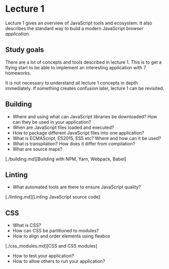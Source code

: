 # Lecture 1

Lecture 1 gives an overview of JavaScript tools and ecosystem. It also
describes the standard way to build a modern JavaScript *browser application*.

## Study goals

There are a lot of concepts and tools described in lecture 1. This is to get a
flying start to be able to implement an interesting application with 7
homeworks.

It is not necessary to understand all lecture 1 concepts in depth immediately.
If something creates confusion later, lecture 1 can be revisited.

## Building
* Where and using what can JavaScript libraries be downloaded? How can they be used in your application?
* When are JavaScript files loaded and executed?
* How to package different JavaScript files into one application?
* What is ECMAScript, ES2015, ES5 etc? Where and how can it be used?
* What is transpilation? How does it differ from compilation?
* What are source maps?

[./building.md][Building with NPM, Yarn, Webpack, Babel]

## Linting
* What automated tools are there to ensure JavaScript quality?

[./linting.md][Linting JavaScript source code]

## CSS
* What is CSS?
* How can CSS be partitioned to modules?
* How to align and order elements using flexbox

[./css_modules.md][CSS and CSS modules]

* How to test your application?
* How to allow others to run your application?
